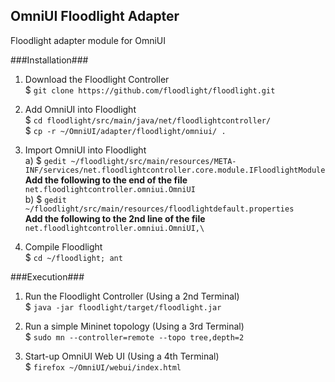 OmniUI Floodlight Adapter 
-------------------------
Floodlight adapter module for OmniUI

###Installation###
1. Download the Floodlight Controller  
$ `git clone https://github.com/floodlight/floodlight.git`

2. Add OmniUI into Floodlight  
$ `cd floodlight/src/main/java/net/floodlightcontroller/`  
$ `cp -r ~/OmniUI/adapter/floodlight/omniui/ .`

3. Import OmniUI into Floodlight  
	a) $ `gedit ~/floodlight/src/main/resources/META-INF/services/net.floodlightcontroller.core.module.IFloodlightModule`  
	**Add the following to the end of the file**  
	`net.floodlightcontroller.omniui.OmniUI`  
	b) $ `gedit ~/floodlight/src/main/resources/floodlightdefault.properties`  
	**Add the following to the 2nd line of the file**  
	`net.floodlightcontroller.omniui.OmniUI,\`

4. Compile Floodlight  
$ `cd ~/floodlight; ant`  

###Execution###
1. Run the Floodlight Controller (Using a 2nd Terminal)  
$ `java -jar floodlight/target/floodlight.jar`

2. Run a simple Mininet topology (Using a 3rd Terminal)  
$ `sudo mn --controller=remote --topo tree,depth=2`

3. Start-up OmniUI Web UI (Using a 4th Terminal)  
$ `firefox ~/OmniUI/webui/index.html`

